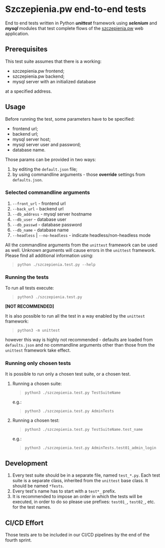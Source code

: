 # Szczepienia.pw end-to-end tests
End to end tests written in Python ***unittest*** framework using ***selenium*** and ***mysql*** modules that test complete flows of the [szczepienia.pw](https://github.com/szczepienia-pw) web application.

## Prerequisites
This test suite assumes that there is a working:
- szczepienia.pw frontend;
- szczepienia.pw backend;
- mysql server with an initialized database

at a specified address.

## Usage
Before running the test, some parameters have to be specified:
- frontend url;
- backend url;
- mysql server host;
- mysql server user and password;
- database name.

Those params can be provided in two ways:
1. by editing the `default.json` file;
2. by using commandline arguments - those **override** settings from `defaults.json`.

### Selected commandline arguments
1. `--front_url` - frontend url
2. `--back_url` - backend url
3. `--db_address` - mysql server hostname
4. `--db_user` - database user
5. `--db_passwd` - database password
6. `--db_name` - database name
7. `--headless` | `--no-headless` - indicate headless/non-headless mode

All the commandline arguments from the `unittest` framework can be used as well. Unknown arguments will cause errors in the `unittest` framework. Please find all additional information using:

> ```python ./szczepienia.test.py --help```

### Running the tests
To run all tests execute:
> `python3 ./szczepienia.test.py`

**[NOT RECOMMENDED]**

It is also possible to run all the test in a way enabled by the `unittest` framework:

> `python3 -m unittest`

however this way is highly not recommended - defaults are loaded from `defaults.json` and no commandline arguments other than those from the `unittest` framework take effect.

### Running only chosen tests
It is possible to run only a chosen test suite, or a chosen test.

1. Running a chosen suite:
    > `python3 ./szczepienia.test.py TestSuiteName`
    
    e.g.:
    > `python3 ./szczepienia.test.py AdminTests` 

2. Running a chosen test:
    > `python3 ./szczepienia.test.py TestSuiteName.test_name`
    
    e.g.:
    > `python3 ./szczepienia.test.py AdminTests.test01_admin_login`

## Development
1. Every test suite should be in a separate file, named `test_*.py`. Each test suite is a separate class, inherited from the `unittest` base class. It should be named `*Tests`.
2. Every test's name has to start with a `test*_` prefix.
3. It is recommended to impose an order in which the tests will be executed, in order to do so please use prefixes: `test01_`, `test02_`, etc. for the test names.

## CI/CD Effort
Those tests are to be included in our CI/CD pipelines by the end of the fourth sprint.
